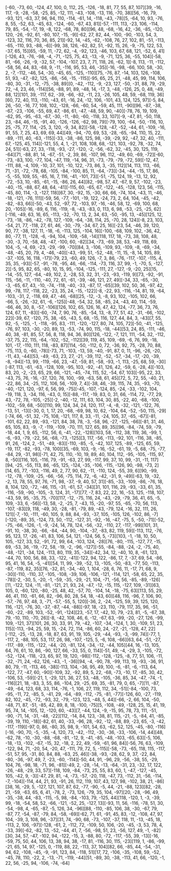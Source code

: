 [-60, -73, 60, -124, 47, 100, 0, 112, 25, -126, -18, 81, 77, 55, 87, 107][39, -16, 117, -9, -28, -58, -25, 85, -12, 111, -43, -108, -13, 116, -70, 38][56, -16, 79, -93, 121, -63, 37, 96, 94, 110, -114, -61, 14, -118, -43, -78][5, -64, 10, 93, -76, 8, 55, -52, 63, -45, 63, -124, -60, -67, 43, 81][-57, -111, 113, -23, 106, -114, 79, 85, -54, -17, 19, -8, 122, -68, 78, 80][96, 48, -68, -16, 42, -36, -85, -120, 120, -26, -92, 61, -80, 107, -15, -9][-62, 27, 82, 44, -100, -90, -103, 54, 3, -123, 32, 116, 70, 36, 85, 21][-92, 14, -45, -62, -108, 76, 27, 102, 81, -51, -113, -65, -110, 93, -88, -6][-99, 38, 126, -62, 82, 51, -92, 15, 26, -9, -75, 122, 53, -37, 65, 15][65, -59, 11, -72, 62, -4, -92, 123, -46, 103, 67, 68, 121, -52, 6, 41][-126, 43, -76, -98, -4, -71, -125, 75, 43, -13, -9, -71, 125, 36, -55, 104][-58, 81, -66, -26, -9, -32, 57, -104, -107, 23, 7, 71, 118, 26, -62, 1][-8, 113, -11, -112, -58, 56, 44, 83, -68, 9, -11, -116, 95, 53, 46, -35][-16, -98, -66, 100, 58, -30, 2, -7, -112, -46, 54, -30, -45, 65, -125, -110][75, -76, 87, -14, 103, 126, -108, 51, 93, -47, -82, 125, -86, -56, -15, -115][-95, 65, 25, 21, -48, 45, 99, 114, 106, -80, 30, -31, -12, -75, -38, 89][0, -42, -112, -9, -23, 127, -50, -31, 88, 79, -29, 72, -4, 23, 46, -114][56, -88, 91, 89, -48, 14, -17, 3, -48, -126, 25, 0, 48, -49, 88, 12][101, 39, -117, 62, -39, -66, -82, -11, 23, -26, 105, 48, 59, -68, 119, 36][60, 72, 40, 113, -110, -43, 61, -16, 24, -12, 106, -101, 43, 124, 125, 97][-5, 84, 26, -50, -16, 77, 108, 102, -128, -66, -60, 54, -59, 45, 111, -90][96, -87, -38, -67, -23, -106, -55, 69, 47, -86, 61, -47, -48, 59, 90, -40][-78, 76, 19, 109, -62, 95, -95, -63, -67, -30, -11, -80, -60, -118, 33, 107][-9, -47, 81, -50, 118, 23, -84, 46, -15, -91, 40, -126, -126, -62, 98, 79][-79, 100, -64, -50, -116, 10, 25, -75, 77, 114, -25, 3, 120, -9, 34, 82][-58, -128, -47, -52, -44, 61, -109, -16, 91, 55, 7, 25, 43, 69, 69, 44][49, -94, -70, 69, 53, -28, -65, -94, 110, 15, 22, -89, -111, 40, -63, -115][-33, -38, -86, 125, 98, -39, -29, 92, -47, 32, 40, -111, 67, -125, 45, 114][-121, 55, 4, 1, -21, 108, 108, 68, -121, 103, -92, 78, -32, 74, 24, 51][-63, 27, 33, -118, -93, -27, -120, -2, -56, -62, 32, -45, 30, 125, 119, -64][71, -88, 81, 14, -67, -51, -2, 39, 86, -107, 96, 112, -49, 60, -69, -72][-60, -73, -83, 100, -77, 104, -47, 119, -14, 96, 31, -73, -79, -79, -72, 59][-12, 47, -111, 88, -4, 109, -10, 37, 101, -10, 122, -73, 86, 3, -35, 112][14, 113, 113, -66, 71, -31, -72, -78, 68, -105, -84, -100, 85, 11, -64, -73][-34, -44, -15, 17, 86, -5, -55, 109, 55, -85, 16, 7, 116, -41, -101, 73][-51, -75, 124, 19, -13, 12, 92, -72, -53, 10, -85, -61, -15, -86, 26, 44][82, -98, 57, 47, -67, 9, 57, -102, -23, -40, -15, -88, 67, 48, 64, -41][-115, 60, -65, 67, -122, -45, -128, 123, 56, -115, -45, 80, 114, -3, -127, 118][67, 30, -92, 15, -30, 66, 66, -74, 104, -43, 11, -46, -18, -121, -76, 111][-59, 56, -77, -101, -19, 122, -24, 73, 2, 64, 104, -45, -42, -82, -83, 66][-50, -43, 52, -97, 72, -103, 97, -16, -46, 58, 12, -69, 100, 68, 20, -105][-16, -89, 6, 116, -119, -8, -43, -83, 0, 113, 6, 98, -53, -25, -25, 62][-116, -49, 63, 16, 65, -113, -32, -70, 13, 2, 34, 63, -50, -95, 13, -45][125, 12, -73, -18, -86, -42, -78, 127, -109, -64, -38, 114, 25, -70, 28, 124][-8, 23, 103, -54, 21, 77, -118, 27, 61, 46, -30, -79, -34, 67, 25, 16][-23, 54, -46, 39, 120, 90, 77, -38, 127, 11, -18, -6, -113, 125, -104, 16][-100, -68, 109, 102, -36, 42, 80, -77, 11, -128, -6, -94, 104, -109, -58, -14][118, 117, 18, -73, 38, 108, 48, -30, -3, 70, -58, 48, -47, -100, 60, -82][34, -73, -69, 38, 53, -49, 118, 69, 104, -5, -4, 69, -23, -29, -99, -70][84, 3, -106, -109, 93, -109, -8, -69, -34, -48, -45, 20, 79, 4, -46, -40][-43, -99, 51, -52, -48, -11, 15, -8, 14, 105, 89, -37, -105, 16, 118, -17][-79, 23, -60, 49, 126, -7, 3, 86, -76, -117, -107, -115, 4, 35, 35, -93][-57, -91, -78, -95, 46, -66, -114, -73, 116, 37, 99, -1, -70, 5, -127, 2][-5, 95, 82, 65, -80, 10, 15, 95, -104, -125, -111, 27, -127, -9, -20, 25][15, -14, -55, 127, -64, -49, 102, 2, -28, 53, 32, 31, -23, -93, -119, 9][73, -92, -91, 115, -56, -11, -110, -40, 72, 61, -61, -39, -46, 121, 27, 49][-34, 33, -65, -30, -3, -65, 67, 43, -10, -74, -118, -40, -33, -87, 17, -65][39, 102, 50, 36, -97, 42, 99, -78, 117, -118, 22, -23, 35, 24, -15, -122][-8, -22, 93, -116, -14, 81, 19, -64, -103, -31, 2, -118, 69, 47, -46, -68][25, -12, -3, -8, 93, 102, -105, 102, 66, -66, 5, -26, -32, 61, -6, -125][-48, -54, 32, 58, -85, 24, -43, 40, 114, -59, -66, 46, 30, 8, -57, -106][126, 102, 65, 126, 16, 47, 42, 124, -77, 36, 73, 76, 124, 67, 11, -83][-60, -74, 7, 90, 76, -85, -54, 13, -8, 77, 51, 42, -31, -66, -102, 22][-39, 67, -120, 75, 38, -65, -43, 5, 68, -15, 116, 127, 44, 84, 3, -43][7, 55, 92, -5, -125, -1, -118, -95, 83, -111, -120, -127, 80, 74, 105, 72][-50, -41, -125, -76, 97, 103, -30, -20, 89, 13, -53, -74, 90, 115, -18, -44][53, 24, 85, -111, -46, 40, 38, -81, 85, 57, 56, 8, 118, 94, 36, 80][126, -122, -7, 121, 111, -54, 32, -112, -37, 75, 22, 115, -64, -102, -52, -112][39, 119, 45, 109, -69, -6, 76, 99, -18, 101, -17, -110, 111, 118, -83, 87][114, -50, -112, 0, 72, -36, 92, 75, -28, 70, 88, -75, 113, 0, -60, -78][-73, 71, -103, -13, 59, -40, -91, 87, 0, 11, -96, -26, -20, -11, 43, -44][53, -49, -63, 23, 27, -21, -39, 112, -52, -57, -34, -17, -20, -39, -8, -94][-13, 99, -119, -66, 23, -47, -59, 81, -58, -93, -1, 113, -25, 68, 59, -30][-87, 113, -61, -63, -128, 109, -95, 103, -92, -41, 126, 42, -59, 6, -28, 4][-103, 83, 20, -2, -23, 65, 29, 66, -121, -45, -74, 115, 52, -54, 67, 103][-95, 22, 33, -43, 75, 76, -16, -37, 120, 76, 100, -99, -63, 58, 61, 45][72, 5, 72, 55, -40, 21, -22, 86, 34, -25, 112, 106, 56, -109, 7, 4][-38, 46, -39, 115, 74, 35, -93, -70, -40, -121, 120, -97, 6, 56, 99, -75][-45, -107, -124, 85, -24, -33, -102, 104, -19, 118, 3, -34, 116, -43, 0, 15][-88, -117, -19, 83, 0, 31, 66, -114, 72, -77, 29, 43, -72, 78, -105, -25][-2, -40, -12, 111, 63, 104, 30, 85, -22, 40, -68, -100, -102, -59, 68, -50][110, 99, 124, 34, 24, 120, 117, -4, -8, -32, -121, -122, 76, -13, 51, -13][-30, 0, 1, 17, 20, -68, -69, 98, 10, 62, -104, 64, -52, -50, 115, -29][-74, 66, -51, 32, -75, 108, -121, 117, 8, 33, -11, -24, 105, 37, -65, -67][-81, -101, 62, 22, 89, -93, -121, 84, 38, 78, -3, -58, 96, -27, -125, -66][-81, 31, 46, 65, 105, 83, -9, -7, -119, -109, -70, 111, 127, 65, 89, 35][96, -84, -74, 59, -79, -18, 44, 1, 9, 65, -112, 56, 6, -41, -22, -128][103, 58, -112, 38, 119, 36, -99, 1, -6, -93, -79, -22, 56, -68, -73, -125][3, 117, -56, -113, -92, 101, -116, 38, -85, 91, 26, -124, 2, -51, -49, -83][-110, -85, -5, -42, 107, 125, -89, -125, 65, 59, -19, 117, -82, -93, -78, 100][35, -69, 103, -9, -16, -52, -61, 19, -5, 68, -75, -77, -84, 29, -31, 98][-71, 42, 75, 110, -10, 19, 89, 40, 104, 112, -95, -105, -115, 97, 8, -50][116, 105, -116, 79, -91, -63, 27, 99, -117, 99, 37, 10, 99, -31, -11, 117][94, -25, -55, 113, 86, -65, 125, -124, -35, -106, -115, -126, 90, -98, -73, 2][14, 65, 77, -103, -116, 49, 2, 77, 90, 62, -11, -110, 124, -55, 39, 6][90, -99, -12, -78, -109, -25, -66, -56, -75, 114, 72, -6, -42, -31, 9, -49][-63, 19, -32, -2, 13, 78, 55, 97, 76, -71, 98, -37, -9, 40, 57, 31][-85, -33, -109, -86, -76, 18, 8, 104, 120, -72, -46, 115, -31, -61, 57, -34][31, 101, 116, 29, -93, -33, 61, 35, -116, -59, -90, -105, -3, 124, 31, -17][77, -7, 83, 22, 22, 16, -53, 125, -118, 107, -43, 59, 95, -35, 75, -70][117, -12, -75, 116, 24, -43, -29, -79, 36, 41, 65, -5, 109, -33, 6, -56][-13, 58, -2, -25, 7, -43, 15, -20, -97, 55, -65, -70, 56, 113, -107, -83][9, 118, -49, 30, -28, -81, -79, 89, -43, -79, 124, -16, 32, 111, 26, 121][-7, -10, -111, -60, 105, 9, 88, 84, -93, -37, 105, -105, 126, -102, 86, -7][-120, -89, 35, -124, 73, 50, -112, -127, 31, -92, -16, -47, -75, 5, -50, -71][-52, -75, -66, -126, -1, -9, -24, 14, 78, 124, -56, -32, -110, 27, -117, -99][101, 31, -91, 10, -38, 30, -66, -84, -44, 90, -104, -37, -83, 82, 119, 59][-113, 112, -76, 95, 123, 17, -26, -41, 83, 106, 54, 121, -124, 56, 5, -73][103, -1, -18, 10, 50, 105, -127, 33, 52, -91, 72, 99, 64, -103, 124, -28][76, -80, -115, -127, 77, -15, 69, -53, 36, -19, -72, 58, -19, -2, -96, -127][-55, -84, -88, -24, -2, -75, 40, -48, -121, -34, 124, -113, 80, 119, 35, -34][-42, 34, 12, -40, 10, 8, -61, 123, -44, 70, 100, 56, 88, 33, -122, -41][-122, 94, 122, -86, 17, 7, -37, 69, 54, -86, 95, 41, 16, 54, -5, -41][54, 11, 99, -39, -52, 13, -105, -50, -83, -77, 50, -113, -87, -119, 82, 35][76, -32, 81, -34, -40, 1, 104, -28, 6, 76, 11, -17, 71, 68, 9, -30][-110, -110, 37, -105, -108, -39, 106, -106, -121, -114, 121, -58, 65, 22, 35, -78][-2, -30, 5, -20, -1, -59, -35, -29, -21, 104, -71, -56, 56, -85, -89, -126][11, -122, 124, -11, -81, -121, 21, 93, 24, -47, -12, -15, 115, -127, 109, -31][63, 105, 0, -60, 120, -80, -25, 48, 42, -57, 70, -104, 14, -18, -75, 63][113, 55, 29, 46, 41, 110, -61, 66, 82, -96, 80, 28, 54, 18, -43, 60][48, 116, -96, 7, 106, 90, -57, -76, 97, 48, 3, -71, -57, -55, 5, 120][-36, 2, -24, -125, 59, 39, 125, 120, 116, -121, -76, 30, -37, -87, -44, -88][-97, 18, -23, 110, -79, 117, 35, 96, -51, -60, -22, -89, 103, -52, -91, -124][23, -57, 17, -42, 10, 79, -23, 81, -5, -67, 38, 79, -10, 110, -70, 26][-8, -42, 108, 46, 6, -12, -67, 63, -99, -20, -27, 126, -99, 109, -121, 37][101, 26, 30, 33, 91, 79, -42, -107, -34, -124, 1, 30, -109, 51, 23, 115][-113, -94, 25, 59, 15, -24, 72, 114, -86, 60, 24, -27, -21, -128, 47, 22][-112, -25, -13, 28, -18, 87, 63, 91, 19, 105, -29, -44, -93, -3, -99, 74][-77, 1, -117, 2, -88, 105, 53, 117, 26, 98, -107, -125, 5, -6, 108, -66][63, 64, -51, -27, -117, -89, -115, -122, -44, -20, -81, 124, -34, -12, -44, 105][44, 16, -13, 105, 64, 76, 61, 10, 86, -90, 127, 66, -33, 55, 0, 114][-51, 49, -4, -29, 3, -105, -72, -52, -124, -118, -23, 65, 97, 19, 120, -98][-112, -128, -125, -8, 77, 51, 106, -11, -32, -71, 24, -62, 126, -43, -1, -36][94, -4, -90, 78, -99, 113, 19, -93, -36, 91, 80, 79, -11, -113, 46, -38][-113, 104, -36, 95, 49, 100, -6, -81, -6, -113, 64, -122, 77, -47, 60, -90][-109, 32, -92, 89, 5, 22, -68, -73, -10, 17, -85, 30, 42, -106, 53, -59][-21, 1, -29, 121, 36, 27, 53, -48, -105, -36, 85, 34, -47, -74, -1, -116][21, 18, -83, 3, 55, 86, -104, 29, -25, 69, 35, -81, 79, 0, 65, -7][11, -87, -49, -64, 123, 68, 33, 114, -76, -1, 106, 27, 119, 112, 34, -51][-84, -100, 73, -95, -11, 72, -85, 5, -41, 29, -64, -89, -112, -75, -81, -77][-126, 60, -27, -119, 82, 102, -45, -72, -93, 32, -79, -123, 123, -48, 5, 44][-66, -2, 66, 104, -50, -48, 71, 87, -51, -85, 42, 89, 8, 18, -100, -75][5, -108, -49, -128, 25, 15, 41, 19, 95, 74, 14, -105, 12, -120, 60, -43][7, -44, 124, -9, -15, 95, 78, 73, 111, -51, -90, -71, 14, -31, -48, -22][112, -14, 84, 123, -38, 81, 115, -21, -5, -84, 41, -85, -39, 19, 110, -18][-82, 61, 40, -33, -96, 28, -92, -12, -88, 89, -23, 65, -3, -42, -117, -119][-97, 0, 86, -80, 35, 98, 9, -101, 54, 63, -62, 52, 125, -45, -80, -116][-16, -90, 70, -5, -35, -4, 120, 73, -42, -112, -30, -36, -33, -106, -14, 44][48, -62, 78, -10, -30, -88, -68, -81, -12, 9, -41, -85, -48, -103, -65, 63][-5, 106, -18, -13, -102, -67, -15, 32, -18, 2, 22, 49, -59, -61, 96, 84][-56, 76, 63, -109, -122, 94, 71, -20, 54, -20, 47, -111, 79, 72, 5, -115][-58, -73, -65, 118, 115, -117, -51, 57, 95, -31, 80, 84, 88, -63, 25, 46][-38, -93, -28, 62, 9, 37, -22, 84, -80, -36, -97, 49, 7, -23, -60, -114][-50, 44, 91, -96, 29, -56, -38, 55, -29, 104, 76, -98, 18, -71, 96, -81][-49, 2, -28, -14, -13, -64, -31, 23, -32, 17, 122, -26, -48, -29, 33, 57][-118, 109, -84, -73, 25, 55, 83, 60, 1, -47, -127, -45, 105, -42, 9, -3][-47, 29, 81, -4, -73, -57, -20, 118, -47, 73, -112, 31, -56, -114, -7, -104][-114, 44, 21, 93, -91, 26, 112, 119, 107, 43, 127, 98, -102, 38, 21, -86][38, 16, -29, 5, -127, 121, 107, 87, 62, -77, -90, -5, 44, -21, -88, 123][82, -28, 21, -59, -63, 65, 6, 41, -78, 2, -73, 126, -79, 35, 104, -97][20, -28, -96, 49, -35, -38, 44, -83, -115, -5, 98, -84, -103, 79, -125, 44][118, -120, 1, -3, -39, 99, -18, -54, 58, 52, -66, -121, -52, 25, -127, 13][-93, 11, 56, -116, -78, 51, 30, -54, -98, 4, -65, -87, -5, 126, 34, -96][88, -110, -85, 106, 38, -30, -67, 79, -87, 77, -54, -87, -79, 84, -58, -69][-62, 71, 61, -91, 45, 83, -12, -108, 47, 97, 104, -39, 3, 108, 96, -37][31, 74, -90, 68, -73, -107, -37, 118, 11, -13, -45, 18, -113, 2, 106, -97][-128, -61, 2, -112, 72, -109, 50, 106, -20, -45, -3, 53, 78, 4, -33, 39][-62, -82, 13, -52, -44, 41, 7, -56, -98, 51, 23, -56, 127, 49, -1, -82][30, 34, 57, -47, -102, 94, -122, -15, 3, -88, 80, -72, -117, -55, 39, -13][-16, -59, 75, 50, 44, 106, 13, 38, 94, 38, -17, 81, -116, 30, 115, -23][119, 1, -86, -99, -21, 65, 14, 97, -125, 0, -119, 88, 22, -113, 37, 104][82, 66, -85, 44, -54, -31, 94, 62, -108, -45, -9, -91, 123, 84, -118, 51][17, 72, -106, -35, -108, 59, -52, -45, 78, 110, -22, 2, -13, -71, -119, -44][51, -89, 30, -38, -113, 41, 66, -120, -1, 22, 56, -25, 94, -106, -74, -64]